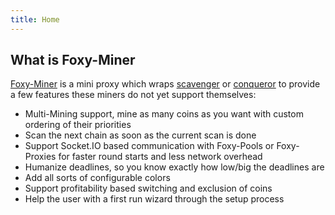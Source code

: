 ```yaml
---
title: Home
---
```


## What is Foxy-Miner

[Foxy-Miner](https://github.com/foxypool/foxy-miner) is a mini proxy which wraps [scavenger](https://github.com/PoC-Consortium/scavenger) or [conqueror](https://github.com/PoC-Consortium/Helix) to provide a few features these miners do not yet support themselves:

- Multi-Mining support, mine as many coins as you want with custom ordering of their priorities
- Scan the next chain as soon as the current scan is done
- Support Socket.IO based communication with Foxy-Pools or Foxy-Proxies for faster round starts and less network overhead
- Humanize deadlines, so you know exactly how low/big the deadlines are
- Add all sorts of configurable colors
- Support profitability based switching and exclusion of coins
- Help the user with a first run wizard through the setup process
